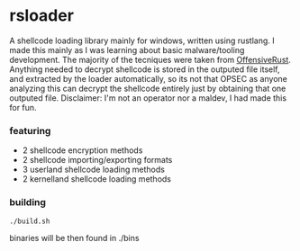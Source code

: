# rsloader

A shellcode loading library mainly for windows, written using rustlang. I made this mainly as I was learning about basic malware/tooling development. The majority of the tecniques were taken from [OffensiveRust](https://github.com/trickster0/OffensiveRust). Anything needed to decrypt shellcode is stored in the outputed file itself, and extracted by the loader automatically, so its not that OPSEC as anyone analyzing this can decrypt the shellcode entirely just by obtaining that one outputed file. Disclaimer: I'm not an operator nor a maldev, I had made this for fun.

### featuring
- 2 shellcode encryption methods
- 2 shellcode importing/exporting formats
- 3 userland shellcode loading methods
- 2 kernelland shellcode loading methods 

### building

```bash
./build.sh
```
binaries will be then found in ./bins
